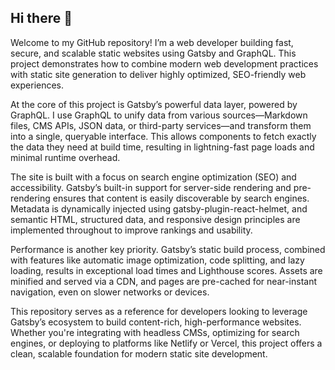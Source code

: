## Hi there 👋

Welcome to my GitHub repository! I’m a web developer building fast, secure, and scalable static websites using Gatsby and GraphQL. This project demonstrates how to combine modern web development practices with static site generation to deliver highly optimized, SEO-friendly web experiences.

At the core of this project is Gatsby’s powerful data layer, powered by GraphQL. I use GraphQL to unify data from various sources—Markdown files, CMS APIs, JSON data, or third-party services—and transform them into a single, queryable interface. This allows components to fetch exactly the data they need at build time, resulting in lightning-fast page loads and minimal runtime overhead.

The site is built with a focus on search engine optimization (SEO) and accessibility. Gatsby’s built-in support for server-side rendering and pre-rendering ensures that content is easily discoverable by search engines. Metadata is dynamically injected using gatsby-plugin-react-helmet, and semantic HTML, structured data, and responsive design principles are implemented throughout to improve rankings and usability.

Performance is another key priority. Gatsby’s static build process, combined with features like automatic image optimization, code splitting, and lazy loading, results in exceptional load times and Lighthouse scores. Assets are minified and served via a CDN, and pages are pre-cached for near-instant navigation, even on slower networks or devices.

This repository serves as a reference for developers looking to leverage Gatsby’s ecosystem to build content-rich, high-performance websites. Whether you're integrating with headless CMSs, optimizing for search engines, or deploying to platforms like Netlify or Vercel, this project offers a clean, scalable foundation for modern static site development.


